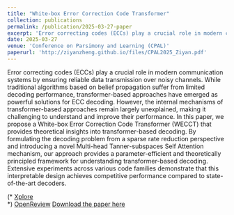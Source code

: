 ```yaml
---
title: "White-box Error Correction Code Transformer"
collection: publications
permalink: /publication/2025-03-27-paper
excerpt: 'Error correcting codes (ECCs) play a crucial role in modern communication systems by ensuring reliable data transmission over noisy channels. While traditional algorithms based on belief propagation suffer from limited decoding performance, transformer-based approaches have emerged as powerful solutions for ECC decoding. However, the internal mechanisms of transformer-based approaches remain largely unexplained, making it challenging to understand and improve their performance. In this paper, we propose a White-box Error Correction Code Transformer (WECCT) that provides theoretical insights into transformer-based decoding. By formulating the decoding problem from a sparse rate reduction perspective and introducing a novel Multi-head Tanner-subspaces Self Attention mechanism, our approach provides a parameter-efficient and theoretically principled framework for understanding transformer-based decoding. Extensive experiments across various code families demonstrate that this interpretable design achieves competitive performance compared to state-of-the-art decoders.'
date: 2025-03-27
venue: 'Conference on Parsimony and Learning (CPAL)'
paperurl: 'http://ziyanzheng.github.io/files/CPAL2025_Ziyan.pdf'
---
```

Error correcting codes (ECCs) play a crucial role in modern communication systems by ensuring reliable data transmission over noisy channels. While traditional algorithms based on belief propagation suffer from limited decoding performance, transformer-based approaches have emerged as powerful solutions for ECC decoding. However, the internal mechanisms of transformer-based approaches remain largely unexplained, making it challenging to understand and improve their performance. In this paper, we propose a White-box Error Correction Code Transformer (WECCT) that provides theoretical insights into transformer-based decoding. By formulating the decoding problem from a sparse rate reduction perspective and introducing a novel Multi-head Tanner-subspaces Self Attention mechanism, our approach provides a parameter-efficient and theoretically principled framework for understanding transformer-based decoding. Extensive experiments across various code families demonstrate that this interpretable design achieves competitive performance compared to state-of-the-art decoders.

(* [Xplore](https://ieeexplore.ieee.org/abstract/document/10459740?casa_token=KEyRA3YWWW4AAAAA:fe34rPdyrT_Bc8OEC4CahgrTQHiwibmcAEVKGddhP43-LI23h5nG1szik3wjVBnTPFo9VIunahlq) <br /> *)
[OpenReview](https://openreview.net/forum?id=6lfnSzJ5qE#discussion)
[Download the paper here](https://openreview.net/pdf?id=6lfnSzJ5qE)
